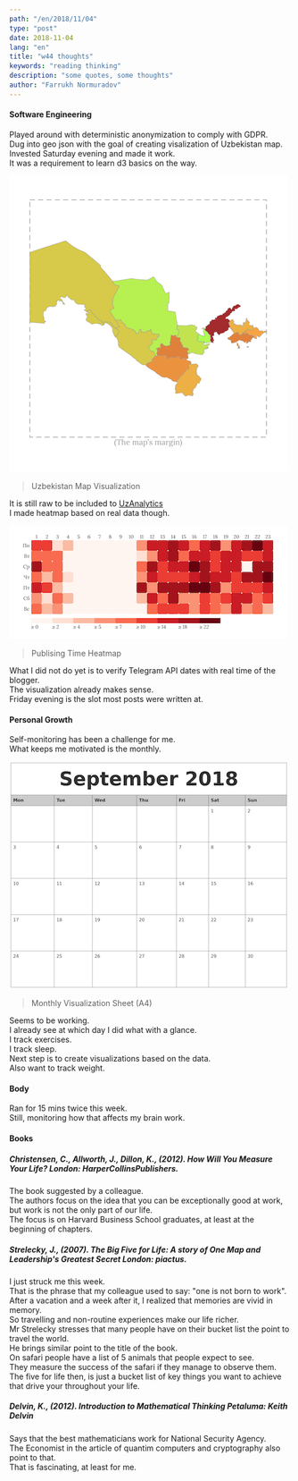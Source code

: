 ```yaml
---
path: "/en/2018/11/04"
type: "post"
date: 2018-11-04
lang: "en"
title: "w44 thoughts"
keywords: "reading thinking"
description: "some quotes, some thoughts"
author: "Farrukh Normuradov"
---
```


#### Software Engineering

Played around with deterministic anonymization to comply with GDPR.  
Dug into geo json with the goal of creating visalization of Uzbekistan map.  
Invested Saturday evening and made it work.  
It was a requirement to learn d3 basics on the way.

![Uzbekistan Map Visualization](../images/2018-11-04-uzb-vis.png)
> Uzbekistan Map Visualization

It is still raw to be included to [UzAnalytics](www.uzbekistananalytics.com)    
I made heatmap based on real data though.
   
![Publising Time Heatmap](../images/2018-11-04-publ-heatmap.png)
> Publising Time Heatmap  

What I did not do yet is to verify Telegram API dates with real time of the blogger.  
The visualization already makes sense.  
Friday evening is the slot most posts were written at.

#### Personal Growth

Self-monitoring has been a challenge for me.  
What keeps me motivated is the monthly.

![Monthly Visualization Sheet](../images/september.png)
> Monthly Visualization Sheet (A4)  

Seems to be working.  
I already see at which day I did what with a glance.  
I track exercises.  
I track sleep.  
Next step is to create visualizations based on the data.  
Also want to track weight.

#### Body

Ran for 15 mins twice this week.  
Still, monitoring how that affects my brain work.

#### Books

##### Christensen, C., Allworth, J., Dillon, K., (2012). _How Will You Measure Your Life?_ London: HarperCollinsPublishers.

The book suggested by a colleague.  
The authors focus on the idea that you can be exceptionally good at work, but work is not the only part of our life.  
The focus is on Harvard Business School graduates, at least at the beginning of chapters.

##### Strelecky, J., (2007). _The Big Five for Life: A story of One Map and Leadership's Greatest Secret_ London: piactus.

I just struck me this week.  
That is the phrase that my colleague used to say: "one is not born to work".  
After a vacation and a week after it, I realized that memories are vivid in memory.  
So travelling and non-routine experiences make our life richer.  
Mr Strelecky stresses that many people have on their bucket list the point to travel the world.  
He brings similar point to the title of the book.  
On safari people have a list of 5 animals that people expect to see.  
They measure the success of the safari if they manage to observe them.  
The five for life then, is just a bucket list of key things you want to achieve that drive your throughout your life.  

##### Delvin, K., (2012). _Introduction to Mathematical Thinking_ Petaluma: Keith Delvin

Says that the best mathematicians work for National Security Agency.  
The Economist in the article of quantim computers and cryptography also point to that.  
That is fascinating, at least for me.